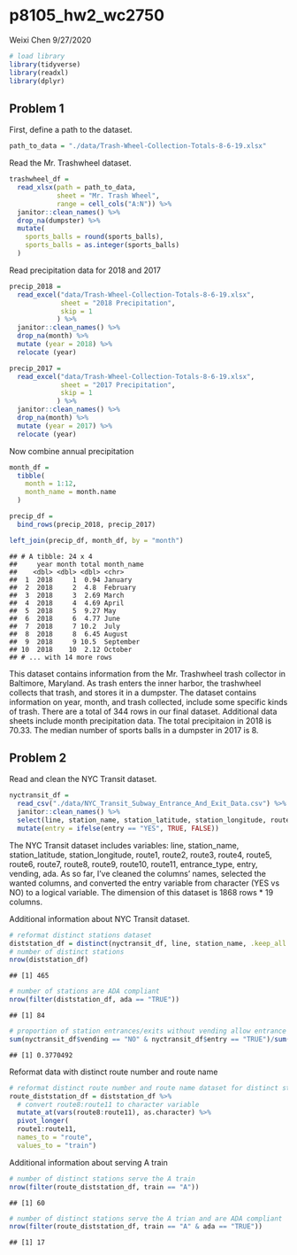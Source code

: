 p8105\_hw2\_wc2750
================
Weixi Chen
9/27/2020

``` r
# load library
library(tidyverse)
library(readxl)
library(dplyr)
```

## Problem 1

First, define a path to the dataset.

``` r
path_to_data = "./data/Trash-Wheel-Collection-Totals-8-6-19.xlsx"
```

Read the Mr. Trashwheel dataset.

``` r
trashwheel_df = 
  read_xlsx(path = path_to_data,
            sheet = "Mr. Trash Wheel",
            range = cell_cols("A:N")) %>%
  janitor::clean_names() %>%
  drop_na(dumpster) %>%
  mutate(
    sports_balls = round(sports_balls),
    sports_balls = as.integer(sports_balls)
  )
```

Read precipitation data for 2018 and 2017

``` r
precip_2018 = 
  read_excel("data/Trash-Wheel-Collection-Totals-8-6-19.xlsx",
             sheet = "2018 Precipitation",
             skip = 1
            ) %>%
  janitor::clean_names() %>%
  drop_na(month) %>%
  mutate (year = 2018) %>%
  relocate (year)

precip_2017 = 
  read_excel("data/Trash-Wheel-Collection-Totals-8-6-19.xlsx",
             sheet = "2017 Precipitation",
             skip = 1
            ) %>%
  janitor::clean_names() %>%
  drop_na(month) %>%
  mutate (year = 2017) %>%
  relocate (year)
```

Now combine annual precipitation

``` r
month_df =
  tibble(
    month = 1:12,
    month_name = month.name
  )

precip_df = 
  bind_rows(precip_2018, precip_2017)

left_join(precip_df, month_df, by = "month")
```

    ## # A tibble: 24 x 4
    ##     year month total month_name
    ##    <dbl> <dbl> <dbl> <chr>     
    ##  1  2018     1  0.94 January   
    ##  2  2018     2  4.8  February  
    ##  3  2018     3  2.69 March     
    ##  4  2018     4  4.69 April     
    ##  5  2018     5  9.27 May       
    ##  6  2018     6  4.77 June      
    ##  7  2018     7 10.2  July      
    ##  8  2018     8  6.45 August    
    ##  9  2018     9 10.5  September 
    ## 10  2018    10  2.12 October   
    ## # ... with 14 more rows

This dataset contains information from the Mr. Trashwheel trash
collector in Baltimore, Maryland. As trash enters the inner harbor, the
trashwheel collects that trash, and stores it in a dumpster. The dataset
contains information on year, month, and trash collected, include some
specific kinds of trash. There are a total of 344 rows in our final
dataset. Additional data sheets include month precipitation data. The
total precipitaion in 2018 is 70.33. The median number of sports balls
in a dumpster in 2017 is 8.

## Problem 2

Read and clean the NYC Transit dataset.

``` r
nyctransit_df = 
  read_csv("./data/NYC_Transit_Subway_Entrance_And_Exit_Data.csv") %>%
  janitor::clean_names() %>%
  select(line, station_name, station_latitude, station_longitude, route1:route11, entrance_type, entry, vending, ada) %>%
  mutate(entry = ifelse(entry == "YES", TRUE, FALSE))
```

The NYC Transit dataset includes variables: line, station\_name,
station\_latitude, station\_longitude, route1, route2, route3, route4,
route5, route6, route7, route8, route9, route10, route11,
entrance\_type, entry, vending, ada. As so far, I’ve cleaned the
columns’ names, selected the wanted columns, and converted the entry
variable from character (YES vs NO) to a logical variable. The dimension
of this dataset is 1868 rows \* 19 columns.

Additional information about NYC Transit dataset.

``` r
# reformat distinct stations dataset
diststation_df = distinct(nyctransit_df, line, station_name, .keep_all = TRUE)
# number of distinct stations
nrow(diststation_df)
```

    ## [1] 465

``` r
# number of stations are ADA compliant
nrow(filter(diststation_df, ada == "TRUE"))
```

    ## [1] 84

``` r
# proportion of station entrances/exits without vending allow entrance
sum(nyctransit_df$vending == "NO" & nyctransit_df$entry == "TRUE")/sum(nyctransit_df$vending == "NO")
```

    ## [1] 0.3770492

Reformat data with distinct route number and route name

``` r
# reformat distinct route number and route name dataset for distinct stations
route_diststation_df = diststation_df %>%
  # convert route8:route11 to character variable
  mutate_at(vars(route8:route11), as.character) %>% 
  pivot_longer(
  route1:route11,
  names_to = "route",
  values_to = "train")
```

Additional information about serving A train

``` r
# number of distinct stations serve the A train
nrow(filter(route_diststation_df, train == "A"))
```

    ## [1] 60

``` r
# number of distinct stations serve the A trian and are ADA compliant
nrow(filter(route_diststation_df, train == "A" & ada == "TRUE"))
```

    ## [1] 17
